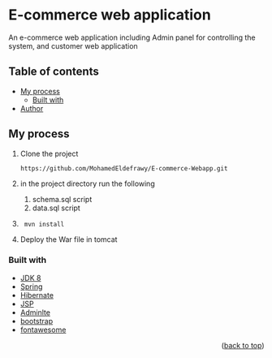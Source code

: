 # E-commerce web application

An e-commerce web application including Admin panel for controlling the system, and customer web application

## Table of contents

- [My process](#my-process)
    - [Built with](#built-with)
- [Author](#authors)

## My process

1) Clone the project

   ```https://github.com/MohamedEldefrawy/E-commerce-Webapp.git```
2) in the project directory run the following
    1) schema.sql script
    2) data.sql script
3) ```
    mvn install
   ```

4) Deploy the War file in tomcat

### Built with

* [JDK 8](https://www.oracle.com/eg/java/technologies/javase/javase8-archive-downloads.html)
* [Spring](https://spring.io/projects/spring-framework)
* [Hibernate](https://hibernate.org/)
* [JSP](https://docs.oracle.com/javaee/5/tutorial/doc/bnajo.html)
* [Adminlte](https://adminlte.io/)
* [bootstrap](https://blog.getbootstrap.com/)
* [fontawesome](https://fontawesome.com/)

<p align="right">(<a href="#top">back to top</a>)</p>
